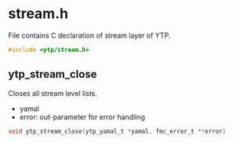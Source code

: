 # stream.h

File contains C declaration of stream layer of YTP.

```c
#include <ytp/stream.h>
```

## ytp_stream_close

Closes all stream level lists. 

- yamal
- error: out-parameter for error handling

```c
void ytp_stream_close(ytp_yamal_t *yamal, fmc_error_t **error)
```

